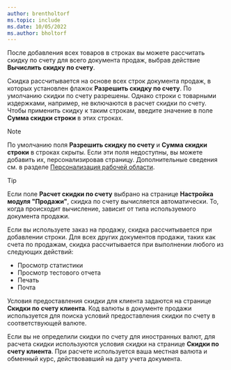 ```yaml
---
author: brentholtorf
ms.topic: include
ms.date: 10/05/2022
ms.author: bholtorf
---
```

После добавления всех товаров в строках вы можете рассчитать скидку по счету для всего документа продаж, выбрав действие **Вычислить скидку по счету**.

Скидка рассчитывается на основе всех строк документа продаж, в которых установлен флажок **Разрешить скидку по счету**. По умолчанию скидки по счету разрешены. Однако строки с товарными издержками, например, не включаются в расчет скидки по счету. Чтобы применить скидку к таким строкам, введите значение в поле **Сумма скидки строки** в этих строках.  

> [!NOTE]
> По умолчанию поля **Разрешить скидку по счету** и **Сумма скидки строки** в строках скрыты. Если эти поля недоступны, вы можете добавить их, персонализировав страницу. Дополнительные сведения см. в разделе [Персонализация рабочей области](../ui-personalization-user.md#to-start-personalizing-a-page-through-the-personalizing-banner).

> [!TIP]
> Если поле **Расчет скидки по счету** выбрано на странице **Настройка модуля "Продажи"**, скидка по счету вычисляется автоматически. То, когда происходит вычисление, зависит от типа используемого документа продажи.
>
> Если вы используете заказ на продажу, скидка рассчитывается при добавлении строки. Для всех других документов продажи, таких как счета по продажам, скидка рассчитывается при выполнении любого из следующих действий:
>
> * Просмотр статистики
> * Просмотр тестового отчета
> * Печать
> * Почта

Условия предоставления скидки для клиента задаются на странице **Скидки по счету клиента**. Код валюты в документе продажи используется для поиска условий предоставления скидки по счету в соответствующей валюте.

Если вы не определили скидки по счету для иностранных валют, для расчета скидки используются условия скидки на странице **Скидки по счету клиента**. При расчете используется ваша местная валюта и обменный курс, действовавший на дату учета документа.
